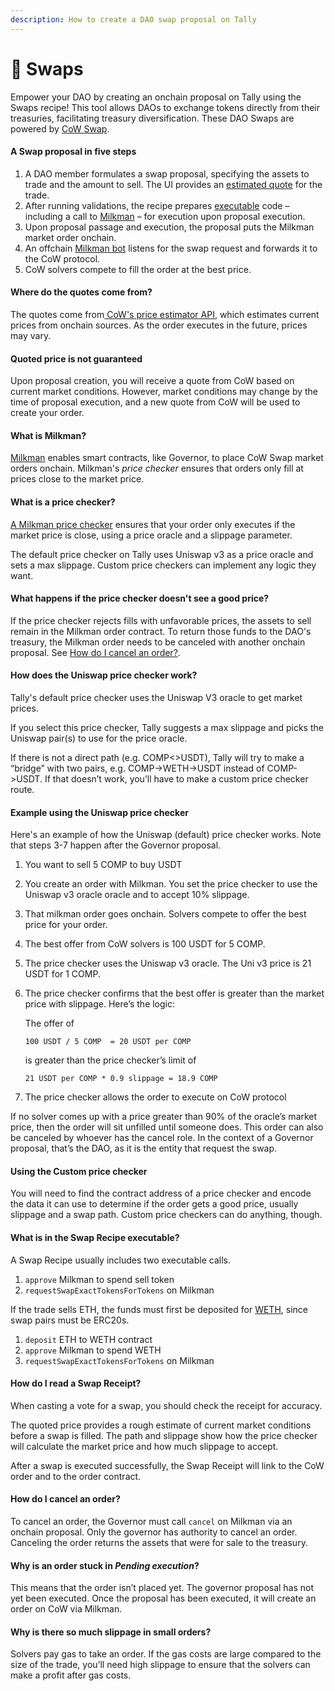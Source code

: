 ```yaml
---
description: How to create a DAO swap proposal on Tally
---
```


# 🔀 Swaps

Empower your DAO by creating an onchain proposal on Tally using the Swaps recipe! This tool allows DAOs to exchange tokens directly from their treasuries, facilitating treasury diversification. These DAO Swaps are powered by [CoW Swap](https://cow.fi).

#### A Swap proposal in five steps

1. A DAO member formulates a swap proposal, specifying the assets to trade and the amount to sell. The UI provides an [estimated quote](swaps.md#where-do-the-quotes-come-from) for the trade.
2. After running validations, the recipe prepares [executable](swaps.md#what-is-in-the-swap-recipe-executable) code – including a call to [Milkman](swaps.md#what-is-milkman) – for execution upon proposal execution.
3. Upon proposal passage and execution, the proposal puts the Milkman market order onchain.
4. An offchain [Milkman bot](https://github.com/charlesndalton/milkman-bot) listens for the swap request and forwards it to the CoW protocol.
5. CoW solvers compete to fill the order at the best price.

#### Where do the quotes come from?

The quotes come from[ CoW's price estimator API](https://docs.cow.fi/off-chain-services/api/price-estimation), which estimates current prices from onchain sources. As the order executes in the future, prices may vary.

#### Quoted price is not guaranteed

Upon proposal creation, you will receive a quote from CoW based on current market conditions. However, market conditions may change by the time of proposal execution, and a new quote from CoW will be used to create your order.

#### What is Milkman?

[Milkman](https://github.com/charlesndalton/milkman) enables smart contracts, like Governor, to place CoW Swap market orders onchain. Milkman's _price checker_ ensures that orders only fill at prices close to the market price.

#### What is a price checker?

[A Milkman price checker](https://github.com/charlesndalton/milkman#price-checkers) ensures that your order only executes if the market price is close, using a price oracle and a slippage parameter.&#x20;

The default price checker on Tally uses Uniswap v3 as a price oracle and sets a max slippage. Custom price checkers can implement any logic they want.

#### What happens if the price checker doesn't see a good price?

If the price checker rejects fills with unfavorable prices, the assets to sell remain in the Milkman order contract. To return those funds to the DAO's treasury, the Milkman order needs to be canceled with another onchain proposal. See [How do I cancel an order?](swaps.md#how-do-i-cancel-an-order).

#### How does the Uniswap price checker work?

Tally's default price checker uses the Uniswap V3 oracle to get market prices.

If you select this price checker, Tally suggests a max slippage and picks the Uniswap pair(s) to use for the price oracle.&#x20;

If there is not a direct path (e.g. COMP<>USDT), Tally will try to make a “bridge” with two pairs, e.g. COMP->WETH->USDT instead of COMP->USDT. If that doesn’t work, you’ll have to make a custom price checker route.

#### Example using the Uniswap price checker

Here's an example of how the Uniswap (default) price checker works. Note that steps 3-7 happen after the Governor proposal.

1. You want to sell 5 COMP to buy USDT
2. You create an order with Milkman. You set the price checker to use the Uniswap v3 oracle oracle and to accept 10% slippage.&#x20;
3. That milkman order goes onchain. Solvers compete to offer the best price for your order.
4. The best offer from CoW solvers is 100 USDT for 5 COMP.
5. The price checker uses the Uniswap v3 oracle. The Uni v3 price is 21 USDT for 1 COMP.
6.  The price checker confirms that the best offer is greater than the market price with slippage. Here’s the logic:

    The offer of&#x20;

    `100 USDT / 5 COMP  = 20 USDT per COMP`

    is greater than the price checker’s limit of

    `21 USDT per COMP * 0.9 slippage = 18.9 COMP`&#x20;
7. The price checker allows the order to execute on CoW protocol

If no solver comes up with a price greater than 90% of the oracle’s market price, then the order will sit unfilled until someone does. This order can also be canceled by whoever has the cancel role. In the context of a Governor proposal, that’s the DAO, as it is the entity that request the swap.

#### Using the Custom price checker

You will need to find the contract address of a price checker and encode the data it can use to determine if the order gets a good price, usually slippage and a swap path. Custom price checkers can do anything, though.

#### What is in the Swap Recipe executable?

A Swap Recipe usually includes two executable calls.

1. `approve` Milkman to spend sell token
2. `requestSwapExactTokensForTokens` on Milkman

If the trade sells ETH, the funds must first be deposited for [WETH](https://coinmarketcap.com/alexandria/article/what-is-wrapped-ethereum-weth), since swap pairs must be ERC20s.

1. `deposit` ETH to WETH contract
2. `approve` Milkman to spend WETH
3. `requestSwapExactTokensForTokens` on Milkman

#### How do I read a Swap Receipt?

When casting a vote for a swap, you should check the receipt for accuracy.

The quoted price provides a rough estimate of current market conditions before a swap is filled. The path and slippage show how the price checker will calculate the market price and how much slippage to accept.

After a swap is executed successfully, the Swap Receipt will link to the CoW order and to the order contract.

#### How do I cancel an order?

To cancel an order, the Governor must call `cancel` on Milkman via an onchain proposal. Only the governor has authority to cancel an order. Canceling the order returns the assets that were for sale to the treasury.

#### Why is an order stuck in _Pending execution_?

This means that the order isn’t placed yet. The governor proposal has not yet been executed. Once the proposal has been executed, it will create an order on CoW via Milkman.

#### Why is there so much slippage in small orders?

Solvers pay gas to take an order. If the gas costs are large compared to the size of the trade, you’ll need high slippage to ensure that the solvers can make a profit after gas costs.
